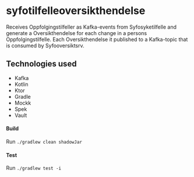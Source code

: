 # syfotilfelleoversikthendelse
Receives Oppfolgingstilfeller as Kafka-events from Syfosyketilfelle
and generate a Oversikthendelse for each change in a persons Oppfolgingstilfelle.
Each Oversikthendelse it published to a Kafka-topic that is consumed by Syfooversiktsrv.

## Technologies used
* Kafka
* Kotlin
* Ktor
* Gradle
* Mockk
* Spek
* Vault

#### Build
Run `./gradlew clean shadowJar`

#### Test
Run `./gradlew test -i`
